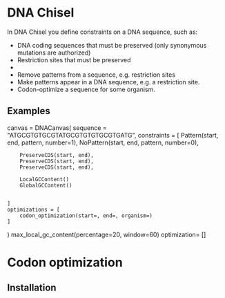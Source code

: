 # DNA Chisel

In DNA Chisel you define constraints on a DNA sequence, such as:
- DNA coding sequences that must be preserved (only synonymous mutations are authorized)
- Restriction sites that must be preserved
-
- Remove patterns from a sequence, e.g. restriction sites
- Make patterns appear in a DNA sequence, e.g. a restriction site.
- Codon-optimize a sequence for some organism.



## Examples

canvas = DNACanvas(
    sequence = "ATGCGTGTGCGTATGCGTGTGTGCGTGATG",
    constraints = [
        Pattern(start, end, pattern, number=1),
        NoPattern(start, end, pattern, number=0),

        PreserveCDS(start, end),
        PreserveCDS(start, end),
        PreserveCDS(start, end),

        LocalGCContent()
        GlobalGCContent()


    ]
    optimizations = [
        codon_optimization(start=, end=, organism=)
    ]

)
max_local_gc_content(percentage=20, window=60)
optimization= []

# Codon optimization


## Installation
